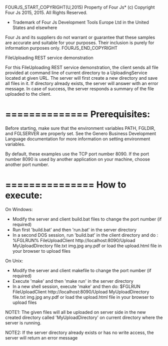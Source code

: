 
  FOURJS_START_COPYRIGHT(U,2015)
  Property of Four Js*
  (c) Copyright Four Js 2015, 2015. All Rights Reserved.
  * Trademark of Four Js Development Tools Europe Ltd
    in the United States and elsewhere
  
  Four Js and its suppliers do not warrant or guarantee that these samples
  are accurate and suitable for your purposes. Their inclusion is purely for
  information purposes only.
  FOURJS_END_COPYRIGHT

FileUploading REST service demonstration

For this FileUploading REST service demonstration, the
client sends all file provided at command line of current directory
to a UploadingService located at given URL.
The server will first create a new directory and save all files
in it. If directory already exists, the server will answer with an
error message. In case of success, the server responds a summary
of the file uploaded to the client.

==============
Prerequisites:
==============

Before starting, make sure that the environment variables 
PATH, FGLDIR, and FGLSERVER are properly set. See the 
Genero Business Development Language documentation for more
information on setting environment variables.

By default, these examples use the TCP port number 8090.
If the port number 8090 is used by another application on 
your machine, choose another port number.

===============
How to execute:
===============

On Windows:
- Modify the server and client build.bat files to change the port 
  number (if required)
- Run first 'build.bat' and then 'run.bat' in the server directory
- In a second DOS session, run 'build.bat' in the client directory
  and do : 
  %FGLRUN% FileUploadClient http://localhost:8090/Upload MyUploadDirectory
         file.txt img.jpg any.pdf
  or load the upload.html file in your browser to upload files

On Unix:
- Modify the server and client makefile to change the port 
  number (if required)
- Execute 'make' and then 'make run' in the server directory
- In a new shell session, execute 'make' and then do:
  $FGLRUN FileUploadClient http://localhost:8090/Upload MyUploadDirectory
         file.txt img.jpg any.pdf
  or load the upload.html file in your browser to upload files

NOTE1: The given files will all be uploaded on server side in the new created
      directory called 'MyUploadDirectory' on current directory where the
      server is running.

NOTE2: If the server directory already exists or has no write access,
       the server will return an error message
      
